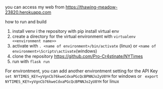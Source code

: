 you can access my web from
https://thawing-meadow-23820.herokuapp.com

how to run and build
1. install venv i the repository with pip install virtual env
2. create a directory for the virtual environment with ```virtualenv <<environment name>> ``` 
3. activate with ``` . <name of environment>/bin/activate ``` (linux) or ```<name of environment>\Scripts\activate```(windows)
4. clone the repository https://github.com/Pro-Cr4stinate/NYTimes
5. run with ```flask run```

For environtment, you can add another environtment setting for the API Key
``` set NYTIMES_KEY=yVgnCb76kweCdxaPGcQcBPNNJo2yU8YH ``` for windows or
``` export NYTIMES_KEY=yVgnCb76kweCdxaPGcQcBPNNJo2yU8YH``` for linux
